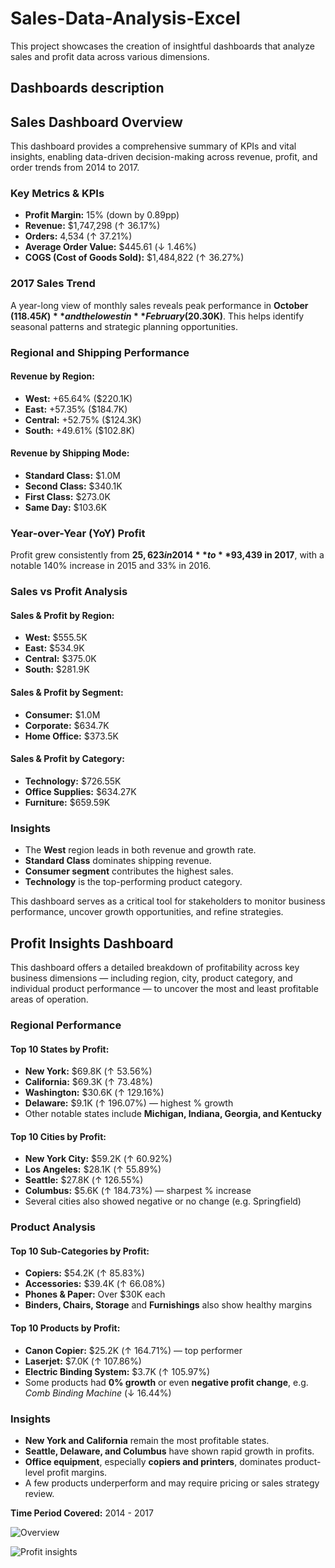 # Sales-Data-Analysis-Excel
This project showcases the creation of insightful dashboards that analyze sales and profit data across various dimensions. 



## Dashboards description 

## Sales Dashboard Overview

This dashboard provides a comprehensive summary of KPIs and vital insights, enabling data-driven decision-making across revenue, profit, and order trends from 2014 to 2017.



### Key Metrics & KPIs

- **Profit Margin:** 15% (down by 0.89pp)
- **Revenue:** $1,747,298 (↑ 36.17%)
- **Orders:** 4,534 (↑ 37.21%)
- **Average Order Value:** $445.61 (↓ 1.46%)
- **COGS (Cost of Goods Sold):** $1,484,822 (↑ 36.27%)


### 2017 Sales Trend 

A year-long view of monthly sales reveals peak performance in **October ($118.45K)** and the lowest in **February ($20.30K)**. This helps identify seasonal patterns and strategic planning opportunities.

### Regional and Shipping Performance

#### Revenue by Region:
- **West:** +65.64% ($220.1K)
- **East:** +57.35% ($184.7K)
- **Central:** +52.75% ($124.3K)
- **South:** +49.61% ($102.8K)

#### Revenue by Shipping Mode:
- **Standard Class:** $1.0M
- **Second Class:** $340.1K
- **First Class:** $273.0K
- **Same Day:** $103.6K

### Year-over-Year (YoY) Profit

Profit grew consistently from **$25,623 in 2014** to **$93,439 in 2017**, with a notable 140% increase in 2015 and 33% in 2016.

### Sales vs Profit Analysis

#### Sales & Profit by Region:
- **West:** $555.5K  
- **East:** $534.9K  
- **Central:** $375.0K  
- **South:** $281.9K  

#### Sales & Profit by Segment:
- **Consumer:** $1.0M  
- **Corporate:** $634.7K  
- **Home Office:** $373.5K  

#### Sales & Profit by Category:
- **Technology:** $726.55K  
- **Office Supplies:** $634.27K  
- **Furniture:** $659.59K  

### Insights

- The **West** region leads in both revenue and growth rate.
- **Standard Class** dominates shipping revenue.
- **Consumer segment** contributes the highest sales.
- **Technology** is the top-performing product category.

This dashboard serves as a critical tool for stakeholders to monitor business performance, uncover growth opportunities, and refine strategies.



## Profit Insights Dashboard

This dashboard offers a detailed breakdown of profitability across key business dimensions — including region, city, product category, and individual product performance — to uncover the most and least profitable areas of operation.

### Regional Performance

#### Top 10 States by Profit:
- **New York:** $69.8K (↑ 53.56%)
- **California:** $69.3K (↑ 73.48%)
- **Washington:** $30.6K (↑ 129.16%)
- **Delaware:** $9.1K (↑ 196.07%) — highest % growth  
- Other notable states include **Michigan, Indiana, Georgia, and Kentucky**

#### Top 10 Cities by Profit:
- **New York City:** $59.2K (↑ 60.92%)
- **Los Angeles:** $28.1K (↑ 55.89%)
- **Seattle:** $27.8K (↑ 126.55%)
- **Columbus:** $5.6K (↑ 184.73%) — sharpest % increase
- Several cities also showed negative or no change (e.g. Springfield)


### Product Analysis

#### Top 10 Sub-Categories by Profit:
- **Copiers:** $54.2K (↑ 85.83%)
- **Accessories:** $39.4K (↑ 66.08%)
- **Phones & Paper:** Over $30K each  
- **Binders, Chairs, Storage** and **Furnishings** also show healthy margins

#### Top 10 Products by Profit:
- **Canon Copier:** $25.2K (↑ 164.71%) — top performer
- **Laserjet:** $7.0K (↑ 107.86%)
- **Electric Binding System:** $3.7K (↑ 105.97%)
- Some products had **0% growth** or even **negative profit change**, e.g. *Comb Binding Machine* (↓ 16.44%)

### Insights

- **New York and California** remain the most profitable states.
- **Seattle, Delaware, and Columbus** have shown rapid growth in profits.
- **Office equipment**, especially **copiers and printers**, dominates product-level profit margins.
- A few products underperform and may require pricing or sales strategy review.

**Time Period Covered:** 2014 - 2017  


![Overview](https://github.com/user-attachments/assets/e7605e6f-78e1-49e2-a8a6-f0e0a4061d46)



![Profit insights](https://github.com/user-attachments/assets/1b49c211-13f7-4661-a7ec-f82e217f6588)

